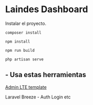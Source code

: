 <h1>Laindes Dashboard</h1>

<p>Instalar el proyecto.</p>

<code>composer install</code>

<code>npm install</code>

<code>npm run build</code>

<code>php artisan serve</code>


<h2> - Usa estas herramientas</h2>

<a href="https://github.com/jeroennoten/Laravel-AdminLTE/wiki/Installation">Admin LTE template</a>

Laravel Breeze - Auth Login etc
